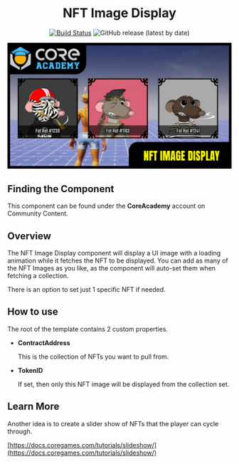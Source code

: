 <div align="center">

# NFT Image Display

[![Build Status](https://github.com/ManticoreGamesInc/Bootcamp-NFT-Image-Display/workflows/CI/badge.svg)](https://github.com/ManticoreGamesInc/CC-NFT-Image-Display/actions/workflows/ci.yml?query=workflow%3ACI%29)
![GitHub release (latest by date)](https://img.shields.io/github/v/release/ManticoreGamesInc/CC-NFT-Image-Display?style=plastic)

![Preview](/Screenshots/Main.png)

</div>

## Finding the Component

This component can be found under the **CoreAcademy** account on Community Content.

## Overview

The NFT Image Display component will display a UI image with a loading animation while it fetches the NFT to be displayed. You can add as many of the NFT Images as you like, as the component will auto-set them when fetching a collection.

There is an option to set just 1 specific NFT if needed.

## How to use

The root of the template contains 2 custom properties.

- **ContractAddress**

  This is the collection of NFTs you want to pull from.

- **TokenID**

  If set, then only this NFT image will be displayed from the collection set.

## Learn More

Another idea is to create a slider show of NFTs that the player can cycle through.

[https://docs.coregames.com/tutorials/slideshow/](https://docs.coregames.com/tutorials/slideshow/)
